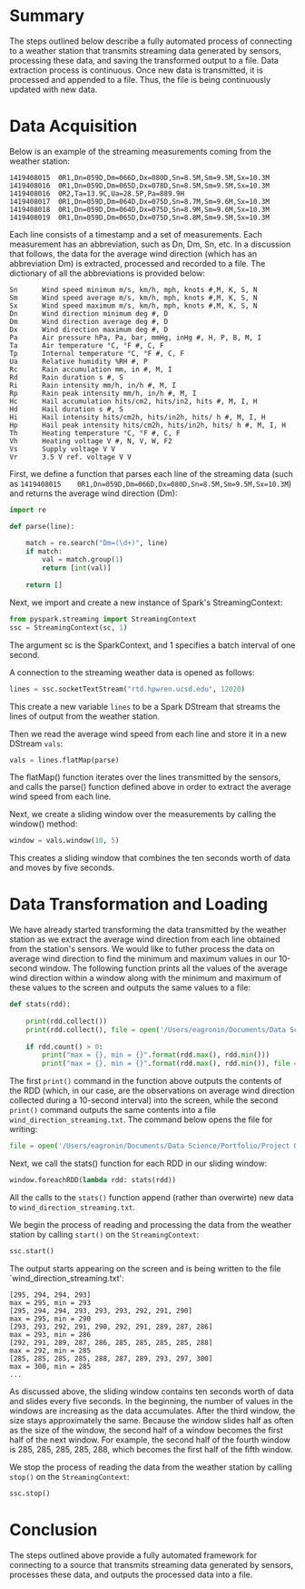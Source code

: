 # Summary

The steps outlined below describe a fully automated process of connecting to a weather station that transmits streaming data generated by sensors, processing these data, and saving the transformed output to a file.  Data extraction process is continuous.  Once new data is transmitted, it is processed and appended to a file.  Thus, the file is being continuously updated with new data.

# Data Acquisition

Below is an example of the streaming measurements coming from the weather station:

```
1419408015	0R1,Dn=059D,Dm=066D,Dx=080D,Sn=8.5M,Sm=9.5M,Sx=10.3M
1419408016	0R1,Dn=059D,Dm=065D,Dx=078D,Sn=8.5M,Sm=9.5M,Sx=10.3M
1419408016	0R2,Ta=13.9C,Ua=28.5P,Pa=889.9H
1419408017	0R1,Dn=059D,Dm=064D,Dx=075D,Sn=8.7M,Sm=9.6M,Sx=10.3M
1419408018	0R1,Dn=059D,Dm=064D,Dx=075D,Sn=8.9M,Sm=9.6M,Sx=10.3M
1419408019	0R1,Dn=059D,Dm=065D,Dx=075D,Sn=8.8M,Sm=9.5M,Sx=10.3M
```

Each line consists of a timestamp and a set of measurements.  Each measurement has an abbreviation, such as Dn, Dm, Sn, etc.  In a discussion that follows, the data for the average wind direction (which has an abbreviation Dm) is extracted, processed and recorded to a file.  The dictionary of all the abbreviations is provided below:

```
Sn      Wind speed minimum m/s, km/h, mph, knots #,M, K, S, N
Sm      Wind speed average m/s, km/h, mph, knots #,M, K, S, N
Sx      Wind speed maximum m/s, km/h, mph, knots #,M, K, S, N
Dn      Wind direction minimum deg #, D
Dm      Wind direction average deg #, D
Dx      Wind direction maximum deg #, D
Pa      Air pressure hPa, Pa, bar, mmHg, inHg #, H, P, B, M, I
Ta      Air temperature °C, °F #, C, F
Tp      Internal temperature °C, °F #, C, F
Ua      Relative humidity %RH #, P
Rc      Rain accumulation mm, in #, M, I
Rd      Rain duration s #, S
Ri      Rain intensity mm/h, in/h #, M, I
Rp      Rain peak intensity mm/h, in/h #, M, I
Hc      Hail accumulation hits/cm2, hits/in2, hits #, M, I, H
Hd      Hail duration s #, S
Hi      Hail intensity hits/cm2h, hits/in2h, hits/ h #, M, I, H
Hp      Hail peak intensity hits/cm2h, hits/in2h, hits/ h #, M, I, H
Th      Heating temperature °C, °F #, C, F
Vh      Heating voltage V #, N, V, W, F2
Vs      Supply voltage V V
Vr      3.5 V ref. voltage V V
```

First, we define a function that parses each line of the streaming data (such as `1419408015	0R1,Dn=059D,Dm=066D,Dx=080D,Sn=8.5M,Sm=9.5M,Sx=10.3M`) and returns the average wind direction (Dm):

```python
import re

def parse(line):

    match = re.search("Dm=(\d+)", line)
    if match:
        val = match.group(1)
        return [int(val)]
        
    return []
```

Next, we import and create a new instance of Spark's StreamingContext:

```python
from pyspark.streaming import StreamingContext
ssc = StreamingContext(sc, 1)                                
```

The argument sc is the SparkContext, and 1 specifies a batch interval of one second.

A connection to the streaming weather data is opened as follows:

```python
lines = ssc.socketTextStream("rtd.hpwren.ucsd.edu", 12020)
```

This create a new variable `lines` to be a Spark DStream that streams the lines of output from the weather station.

Then we read the average wind speed from each line and store it in a new DStream `vals`:

```python
vals = lines.flatMap(parse)
```

The flatMap() function iterates over the lines transmitted by the sensors, and calls the parse() function defined above in order to extract the average wind speed from each line.

Next, we create a sliding window over the measurements by calling the window() method:

```python
window = vals.window(10, 5)
```

This creates a sliding window that combines the ten seconds worth of data and moves by five seconds.

# Data Transformation and Loading
We have already started transforming the data transmitted by the weather station as we extract the average wind direction from each line obtained from the station's sensors.  We would like to futher process the data on average wind direction to find the minimum and maximum values in our 10-second window. The following function prints all the values of the average wind direction  within a window along with the minimum and maximum of these values to the screen and outputs the same values to a file:

```python
def stats(rdd):
    
    print(rdd.collect())
    print(rdd.collect(), file = open('/Users/eagronin/Documents/Data Science/Portfolio/Project Output/Spark Output/wind_direction_streaming.txt', 'a'))
        
    if rdd.count() > 0:
        print("max = {}, min = {}".format(rdd.max(), rdd.min()))
        print("max = {}, min = {}".format(rdd.max(), rdd.min()), file = open('/Users/eagronin/Documents/Data Science/Portfolio/Project Output/Spark Output/wind_direction_streaming.txt', 'a'))
```

The first `print()` command in the function above outputs the contents of the RDD (which, in our case, are the observations on average wind direction collected during a 10-second interval) into the screen, while the second `print()` command outputs the same contents into a file `wind_direction_streaming.txt`.  The command below opens the file for writing:
        
```python        
file = open('/Users/eagronin/Documents/Data Science/Portfolio/Project Output/Spark Output/wind_direction_streaming.txt', 'w')
```

Next, we call the stats() function for each RDD in our sliding window:

```python
window.foreachRDD(lambda rdd: stats(rdd))
```

All the calls to the `stats()` function append (rather than overwirte) new data to `wind_direction_streaming.txt`.

We begin the process of reading and processing the data from the weather station by calling `start()` on the `StreamingContext`:

```python
ssc.start()
```

The output starts appearing on the screen and is being written to the file `wind_direction_streaming.txt':

```
[295, 294, 294, 293]
max = 295, min = 293
[295, 294, 294, 293, 293, 293, 292, 291, 290]
max = 295, min = 290
[293, 293, 292, 291, 290, 292, 291, 289, 287, 286]
max = 293, min = 286
[292, 291, 289, 287, 286, 285, 285, 285, 285, 288]
max = 292, min = 285
[285, 285, 285, 285, 288, 287, 289, 293, 297, 300]
max = 300, min = 285
...
```

As discussed above, the sliding window contains ten seconds worth of data and slides every five seconds. In the beginning, the number of values in the windows are increasing as the data accumulates.  After the third window, the size stays approximately the same. Because the window slides half as often as the size of the window, the second half of a window becomes the first half of the next window. For example, the second half of the fourth window is 285, 285, 285, 285, 288, which becomes the first half of the fifth window.

We stop the process of reading the data from the weather station by calling `stop()` on the `StreamingContext`:

```python
ssc.stop()
```

# Conclusion

The steps outlined above provide a fully automated framework for connecting to a source that transmits streaming data generated by sensors, processes these data, and outputs the processed data into a file.
